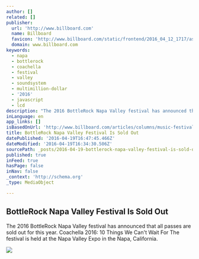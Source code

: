 ```yaml
---
author: []
related: []
publisher:
  url: 'http://www.billboard.com'
  name: Billboard
  favicon: 'http://www.billboard.com/static/frontend/2016_04_12_1717/assets/images/favicon.ico'
  domain: www.billboard.com
keywords:
  - napa
  - bottlerock
  - coachella
  - festival
  - valley
  - soundsystem
  - multimillion-dollar
  - '2016'
  - javascript
  - lcd
description: "The 2016 BottleRock Napa Valley festival has announced that all passes are sold out for this year. Coachella 2016: 10 Things We Can't Wait For The festival is held at the Napa Valley Expo in the Napa, California."
inLanguage: en
app_links: []
isBasedOnUrl: 'http://www.billboard.com/articles/columns/music-festivals/7333885/bottlerock-napa-valley-festival-sold-out'
title: BottleRock Napa Valley Festival Is Sold Out
datePublished: '2016-04-19T16:47:45.466Z'
dateModified: '2016-04-19T16:34:30.506Z'
sourcePath: _posts/2016-04-19-bottlerock-napa-valley-festival-is-sold-out.md
published: true
inFeed: true
hasPage: false
inNav: false
_context: 'http://schema.org'
_type: MediaObject

---
```

<article style=""><h1>BottleRock Napa Valley Festival Is Sold Out</h1><p>The 2016 BottleRock Napa Valley festival has announced that all passes are sold out for this year. Coachella 2016: 10 Things We Can't Wait For The festival is held at the Napa Valley Expo in the Napa, California.</p><img src="http://www.billboard.com/files/media/bottlerock-napa-2016-billboard-620.jpg" /></article>